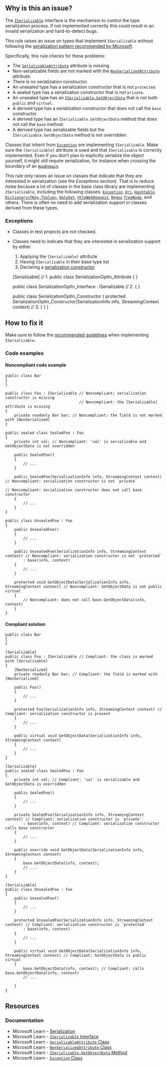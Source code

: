 ## Why is this an issue?

The [`ISerializable`](https://learn.microsoft.com/en-us/dotnet/api/system.runtime.serialization.iserializable) interface is
the mechanism to control the type serialization process. If not implemented correctly this could result in an invalid serialization and hard-to-detect
bugs.

This rule raises an issue on types that implement `ISerializable` without following the [serialization pattern recommended by Microsoft](https://learn.microsoft.com/en-us/dotnet/standard/design-guidelines/serialization).

Specifically, this rule checks for these problems:

-   The [`SerializableAttribute`](https://learn.microsoft.com/en-us/dotnet/api/system.serializableattribute) attribute is
  missing.
-   Non-serializable fields are not marked with the [`NonSerializedAttribute`](https://learn.microsoft.com/en-us/dotnet/api/system.nonserializedattribute) attribute.
-   There is no serialization constructor.
-   An unsealed type has a serialization constructor that is not `protected`.
-   A sealed type has a serialization constructor that is not `private`.
-   An unsealed type has an [`ISerializable.GetObjectData`](https://learn.microsoft.com/en-us/dotnet/api/system.runtime.serialization.iserializable.getobjectdata) that is not both `public` and `virtual`.
-   A derived type has a serialization constructor that does not call the `base` constructor.
-   A derived type has an `ISerializable.GetObjectData` method that does not call the `base` method.
-   A derived type has serializable fields but the `ISerializable.GetObjectData` method is not overridden.

Classes that inherit from [`Exception`](https://learn.microsoft.com/en-us/dotnet/api/system.exception) are implementing
`ISerializable`. Make sure the `[Serializable]` attribute is used and that `ISerializable` is correctly implemented.
Even if you don’t plan to explicitly serialize the object yourself, it might still require serialization, for instance when crossing the boundary of
an [`AppDomain`](https://learn.microsoft.com/en-us/dotnet/api/system.appdomain).

This rule only raises an issue on classes that indicate that they are interested in serialization (see the *Exceptions* section). That is to
reduce noise because a lot of classes in the base class library are implementing `ISerializable`, including the following classes: [`Exception`](https://learn.microsoft.com/en-us/dotnet/api/system.exception), [`Uri`](https://learn.microsoft.com/en-us/dotnet/api/system.uri), [`Hashtable`](https://learn.microsoft.com/en-us/dotnet/api/system.collections.hashtable), [`Dictionary<TKey,TValue>`](https://learn.microsoft.com/en-us/dotnet/api/system.collections.generic.dictionary-2), [`DataSet`](https://learn.microsoft.com/en-us/dotnet/api/system.data.dataset), [`HttpWebRequest`](https://learn.microsoft.com/en-us/dotnet/api/system.net.httpwebrequest), [`Regex`](https://learn.microsoft.com/en-us/dotnet/api/system.text.regularexpressions.regex) [`TreeNode`](https://learn.microsoft.com/en-us/dotnet/api/system.windows.forms.treenode), and others. There is often no need to add
serialization support in classes derived from these types.

### Exceptions

-   Classes in test projects are not checked.
-   Classes need to indicate that they are interested in serialization support by either
    1. Applying the `[Serializable]` attribute
    2. Having `ISerializable` in their base type list
    3. Declaring a [serialization
      constructor](https://learn.microsoft.com/en-us/dotnet/standard/design-guidelines/serialization#supporting-runtime-serialization)

    [Serializable]                                                                                 // 1.
    public class SerializationOptIn_Attribute
    {
    }
    
    public class SerializationOptIn_Interface : ISerializable                                      // 2.
    {
    }
    
    public class SerializationOptIn_Constructor
    {
        protected SerializationOptIn_Constructor(SerializationInfo info, StreamingContext context) // 3.
        {
        }
    }

## How to fix it

Make sure to follow the [recommended guidelines](https://learn.microsoft.com/en-us/dotnet/standard/design-guidelines/serialization) when
implementing `ISerializable`.

### Code examples

#### Noncompliant code example

    public class Bar
    {
    }
    
    public class Foo : ISerializable // Noncompliant: serialization constructor is missing
                                     // Noncompliant: the [Serializable] attribute is missing
    {
        private readonly Bar bar; // Noncompliant: the field is not marked with [NonSerialized]
    }
    
    public sealed class SealedFoo : Foo
    {
        private int val; // Noncompliant: 'val' is serializable and GetObjectData is not overridden
    
        public SealedFoo()
        {
            // ...
        }
    
        public SealedFoo(SerializationInfo info, StreamingContext context) // Noncompliant: serialization constructor is not `private`
                                                                           // Noncompliant: serialization constructor does not call base constructor
        {
            // ...
        }
    }
    
    public class UnsealedFoo : Foo
    {
        public UnsealedFoo()
        {
            // ...
        }
    
        public UnsealedFoo(SerializationInfo info, StreamingContext context) // Noncompliant: serialization constructor is not `protected`
            : base(info, context)
        {
            // ...
        }
    
        protected void GetObjectData(SerializationInfo info, StreamingContext context) // Noncompliant: GetObjectData is not public virtual
        {
            // Noncompliant: does not call base.GetObjectData(info, context)
        }
    }

#### Compliant solution

    public class Bar
    {
    }
    
    [Serializable]
    public class Foo : ISerializable // Compliant: the class is marked with [Serializable]
    {
        [NonSerialized]
        private readonly Bar bar; // Compliant: the field is marked with [NonSerialized]
    
        public Foo()
        {
            // ...
        }
    
        protected Foo(SerializationInfo info, StreamingContext context) // Compliant: serialization constructor is present
        {
            // ...
        }
    
        public virtual void GetObjectData(SerializationInfo info, StreamingContext context)
        {
            // ...
        }
    }
    
    [Serializable]
    public sealed class SealedFoo : Foo
    {
        private int val; // Compliant: 'val' is serializable and GetObjectData is overridden
    
        public SealedFoo()
        {
            // ...
        }
    
        private SealedFoo(SerializationInfo info, StreamingContext context) // Compliant: serialization constructor is `private`
            : base(info, context) // Compliant: serialization constructor calls base constructor
        {
            // ...
        }
    
        public override void GetObjectData(SerializationInfo info, StreamingContext context)
        {
            base.GetObjectData(info, context);
            // ...
        }
    }
    
    [Serializable]
    public class UnsealedFoo : Foo
    {
        public UnsealedFoo()
        {
            // ...
        }
    
        protected UnsealedFoo(SerializationInfo info, StreamingContext context) // Compliant: serialization constructor is `protected`
            : base(info, context)
        {
            // ...
        }
    
        public virtual void GetObjectData(SerializationInfo info, StreamingContext context) // Compliant: GetObjectData is public virtual
        {
            base.GetObjectData(info, context); // Compliant: calls base.GetObjectData(info, context)
            // ...
    
        }
    }

## Resources

### Documentation

-   Microsoft Learn - [Serialization](https://learn.microsoft.com/en-us/dotnet/standard/design-guidelines/serialization)
-   Microsoft Learn - [`ISerializable`
  Interface](https://learn.microsoft.com/en-us/dotnet/api/system.runtime.serialization.iserializable)
-   Microsoft Learn - [`SerializableAttribute`
  Class](https://learn.microsoft.com/en-us/dotnet/api/system.serializableattribute)
-   Microsoft Learn - [`NonSerializedAttribute`
  Class](https://learn.microsoft.com/en-us/dotnet/api/system.nonserializedattribute)
-   Microsoft Learn - [`ISerializable.GetObjectData` Method](https://learn.microsoft.com/en-us/dotnet/api/system.runtime.serialization.iserializable.getobjectdata)
-   Microsoft Learn - [`Exception` Class](https://learn.microsoft.com/en-us/dotnet/api/system.exception)